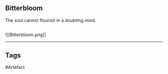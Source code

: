 ## Bitterbloom
The soul cannot flourish in a doubting mind.
## 
![[Bitterbloom.png]]

---
## Tags
#Artefact